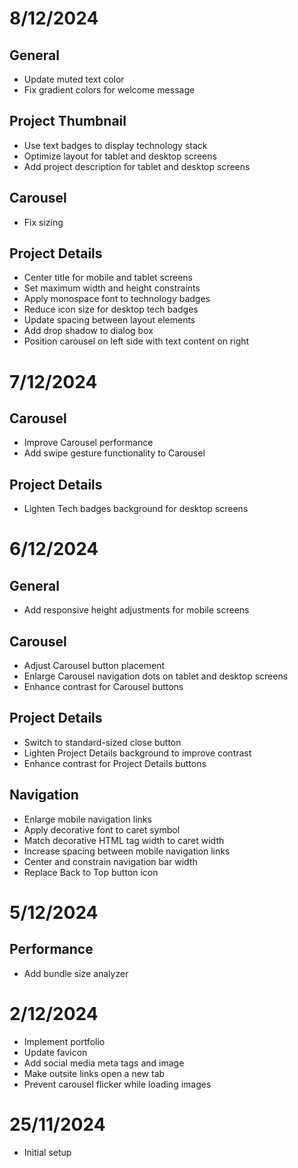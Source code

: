 # 8/12/2024

## General

- Update muted text color
- Fix gradient colors for welcome message

## Project Thumbnail

- Use text badges to display technology stack
- Optimize layout for tablet and desktop screens
- Add project description for tablet and desktop screens

## Carousel

- Fix sizing

## Project Details

- Center title for mobile and tablet screens
- Set maximum width and height constraints
- Apply monospace font to technology badges
- Reduce icon size for desktop tech badges
- Update spacing between layout elements
- Add drop shadow to dialog box
- Position carousel on left side with text content on right

# 7/12/2024

## Carousel

- Improve Carousel performance
- Add swipe gesture functionality to Carousel

## Project Details

- Lighten Tech badges background for desktop screens

# 6/12/2024

## General

- Add responsive height adjustments for mobile screens

## Carousel

- Adjust Carousel button placement
- Enlarge Carousel navigation dots on tablet and desktop screens
- Enhance contrast for Carousel buttons

## Project Details

- Switch to standard-sized close button
- Lighten Project Details background to improve contrast
- Enhance contrast for Project Details buttons

## Navigation

- Enlarge mobile navigation links
- Apply decorative font to caret symbol
- Match decorative HTML tag width to caret width
- Increase spacing between mobile navigation links
- Center and constrain navigation bar width
- Replace Back to Top button icon

# 5/12/2024

## Performance

- Add bundle size analyzer

# 2/12/2024

- Implement portfolio
- Update favicon
- Add social media meta tags and image
- Make outsite links open a new tab
- Prevent carousel flicker while loading images

# 25/11/2024

- Initial setup
